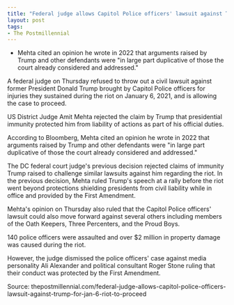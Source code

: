 ```yaml
---
title: "Federal judge allows Capitol Police officers' lawsuit against Trump for Jan 6 riot to proceed"
layout: post
tags:
- The Postmillennial
---
```


- Mehta cited an opinion he wrote in 2022 that arguments raised by Trump and other defendants were "in large part duplicative of those the court already considered and addressed."

A federal judge on Thursday refused to throw out a civil lawsuit against former President Donald Trump brought by Capitol Police officers for injuries they sustained during the riot on January 6, 2021, and is allowing the case to proceed.

US District Judge Amit Mehta rejected the claim by Trump that presidential immunity protected him from liability of actions as part of his official duties.

According to Bloomberg, Mehta cited an opinion he wrote in 2022 that arguments raised by Trump and other defendants were "in large part duplicative of those the court already considered and addressed."

The DC federal court judge's previous decision rejected claims of immunity Trump raised to challenge similar lawsuits against him regarding the riot. In the previous decision, Mehta ruled Trump's speech at a rally before the riot went beyond protections shielding presidents from civil liability while in office and provided by the First Amendment.

Mehta's opinion on Thursday also ruled that the Capitol Police officers' lawsuit could also move forward against several others including members of the Oath Keepers, Three Percenters, and the Proud Boys.

140 police officers were assaulted and over $2 million in property damage was caused during the riot.

However, the judge dismissed the police officers' case against media personality Ali Alexander and political consultant Roger Stone ruling that their conduct was protected by the First Amendment.

Source: thepostmillennial.com/federal-judge-allows-capitol-police-officers-lawsuit-against-trump-for-jan-6-riot-to-proceed
